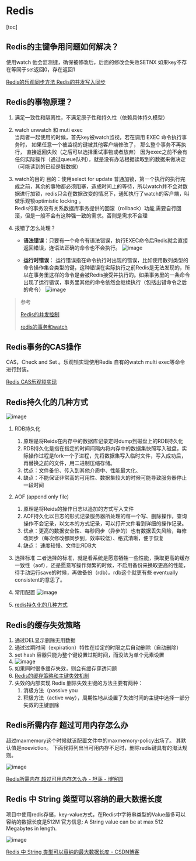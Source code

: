 # Redis

[toc]

## Redis的主键争用问题如何解决？

使用watch 他会监测键，确保被修改后，后面的修改会失败SETNX 如果key不存在等同于set返回0，存在返回1

[Redis的乐观同步方法 Redis的并发写入同步](https://blog.csdn.net/youxijishu/article/details/41956983)

## Redis的事物原理？

1. 满足一致性和隔离性，不满足原子性和持久性（依赖具体持久模型）

2. watch unwatch 和 muti exec  
   当两者一起使用的时候，首先key被watch监视，若在调用 EXEC 命令执行事务时， 如果任意一个被监视的键被其他客户端修改了， 那么整个事务不再执行， 直接返回失败（之后可以选择重试事物或者放弃）
   因为exec之前不会有任何实际操作（通过queue队列），就是没有办法根据读取到的数据来做决定（可能读到的已经是脏数据）

3. watch的目的
   目的：使用select for update 普通加锁，第一个执行的执行完成之前，其余的事物都必须阻塞，造成时间上的等待，所以watch并不会对数据进行加锁，redis只会在数据改变的情况下，通知执行了watch的客户端，叫做乐观锁optimistic locking 。  
   Redis的事务没有关系数据库事务提供的回滚（rollback）功能,需要自行回滚，但是一般不会有这种强一致的需求。否则是需求不合理

4. 报错了怎么处理？

   * **语法错误**：只要有一个命令有语法错误，执行EXEC命令后Redis就会直接返回错误，连语法正确的命令也不会执行。
     ![image](https://static.lovedata.net/jpg/2018/5/18/e58f5d71439a34699548842b85c9d413.jpg-wm)

   * **运行时错误**： 运行错误指在命令执行时出现的错误，比如使用散列类型的命令操作集合类型的键，这种错误在实际执行之前Redis是无法发现的，所以在事务里这样的命令是会被Redis接受并执行的。如果事务里的一条命令出现了运行错误，事务里其他的命令依然会继续执行（包括出错命令之后的命令）
     ![image](https://static.lovedata.net/jpg/2018/5/18/6971ad099e1afbb9f65823c9749bc90b.jpg-wm)

> 参考
>
> [Redis的并发控制](https://juejin.im/entry/5964bcd851882568b20dbd73)
>
> [redis的事务和watch](https://www.jianshu.com/p/361cb9cd13d5)

## Redis事务的CAS操作

CAS，Check and Set 。乐观锁实现使用Redis 自有的watch multi exec等命令进行封装。

[Redis CAS乐观锁实现](https://www.jianshu.com/p/08a1a9f2f4dd)

## Redis持久化的几种方式

  ![image](https://static.lovedata.net/jpg/2018/5/18/08b055b90a3f67829d73a2453a109c9d.jpg-wm)

1. RDB持久化
   1. 原理是将Reids在内存中的数据库记录定时dump到磁盘上的RDB持久化
   2. RDB持久化是指在指定的时间间隔内将内存中的数据集快照写入磁盘，实际操作过程是fork一个子进程，先将数据集写入临时文件，写入成功后，再替换之前的文件，用二进制压缩存储。
   3. 优点：文件备份、传入到其他介质中、性能最大化、
   4. 缺点：不能保证非常高的可用性、数据集较大的时候可能导致服务器停止一段时间

2. AOF (append only file)
   1. 原理是将Reids的操作日志以追加的方式写入文件
   2. AOF持久化以日志的形式记录服务器所处理的每一个写、删除操作，查询操作不会记录，以文本的方式记录，可以打开文件看到详细的操作记录。
   3. 优点：更高的数据安全性、每秒同步（异步的）也有数据丢失风险，每修改同步（每次修改都同步到，效率较低）、格式清晰，便于恢复
   4. 缺点： 速度较慢、文件比RDB大

3. 选择标准
  二者选择的标准，就是看系统是愿意牺牲一些性能，换取更高的缓存一致性（aof），还是愿意写操作频繁的时候，不启用备份来换取更高的性能，待手动运行save的时候，再做备份（rdb）。rdb这个就更有些 eventually consistent的意思了。

4. 常用配置
  ![image](https://static.lovedata.net/jpg/2018/5/18/2bbde3193b3d168fa6e982c2416b2df7.jpg-wm)
5. [redis持久化的几种方式](https://www.cnblogs.com/chenliangcl/p/7240350.html)

## Redis的缓存失效策略

1. 通过DEL显示删除无用数据
2. 通过过期时间（expiration）特性在给定的时限之后自动删除（自动删除）
3. set hash 容器只能为整个键设置过期时间，而没法为单个元素设置
4. ![image](https://static.lovedata.net/jpg/2018/5/20/0a668477aa07b7618904e1b4583ee8cf.jpg-wm)
5. 如果同时很多缓存失效，则会有缓存穿透问题
6. [Redis的缓存策略和主键失效机制](http://www.cnblogs.com/binyue/p/3726842.html)
7. 失效的内部实现 Redis 删除失效主键的方法主要有两种：
    1. 消极方法（passive you
    2. 积极方法（active way），周期性地从设置了失效时间的主键中选择一部分失效的主键删除

## Redis所需内存 超过可用内存怎么办

超过maxmemory这个时候就该配置文件中的maxmemory-policy出场了。
其默认值是noeviction。
下面我将列出当可用内存不足时，删除redis键具有的淘汰规则。

![image](https://static.lovedata.net/jpg/2018/6/22/ef00eec0c7f656b24f0e120aa54a6e78.jpg-wm)

[Redis所需内存 超过可用内存怎么办 - 坦荡 - 博客园](https://www.cnblogs.com/tdws/p/5727633.html)

## Redis 中 String 类型可以容纳的最大数据长度

项目中使用redis存储，key-value方式，在Redis中字符串类型的Value最多可以容纳的数据长度是512M
官方信息:
A String value can be at max 512 Megabytes in length.

![image](https://static.lovedata.net/jpg/2018/7/12/94588e9b96f8967a7b201047166c54af.jpg-wm)

[Redis 中 String 类型可以容纳的最大数据长度 - CSDN博客](https://blog.csdn.net/HeatDeath/article/details/80170303)